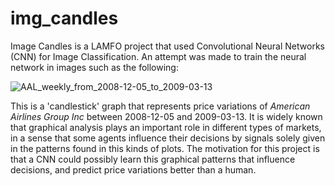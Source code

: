 # img_candles

Image Candles is a LAMFO project that used Convolutional Neural Networks (CNN) for Image Classification. An attempt was made to train the neural network in images such as the following:

![AAL_weekly_from_2008-12-05_to_2009-03-13](https://github.com/vitorbborges/shap-values-img-recognoition/blob/main/Test/up/AAL_weekly_from_2008-12-05_to_2009-03-13.png)

This is a 'candlestick' graph that represents price variations of *American Airlines Group Inc* between 2008-12-05 and 2009-03-13. 
It is widely known that graphical analysis plays an important role in different types of markets, in a sense that some agents influence their decisions by signals solely given in the patterns found in this kinds of plots. The motivation for this project is that a CNN could possibly learn this graphical patterns that influence decisions, and predict price variations better than a human.
